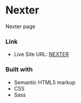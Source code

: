 # Nexter
Nexter page

### Link
- Live Site URL: [NEXTER](https://nexter-karim.netlify.app/)
  
### Built with

- Semantic HTML5 markup
- CSS
- Sass
